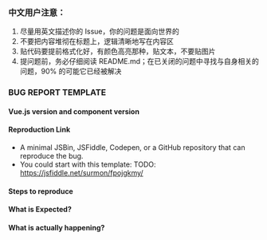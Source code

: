 
### 中文用户注意：
1. 尽量用英文描述你的 Issue，你的问题是面向世界的
2. 不要把内容堆彻在标题上，逻辑清晰地写在内容区
3. 贴代码要提前格式化好，有颜色高亮那种，贴文本，不要贴图片
4. 提问题前，务必仔细阅读 README.md；在已关闭的问题中寻找与自身相关的问题，90% 的可能它已经被解决

### BUG REPORT TEMPLATE

#### Vue.js version and component version

#### Reproduction Link
- A minimal JSBin, JSFiddle, Codepen, or a GitHub repository that can reproduce the bug.
- You could start with this template:  TODO: https://jsfiddle.net/surmon/fpojgkmy/

#### Steps to reproduce

#### What is Expected?

#### What is actually happening?
